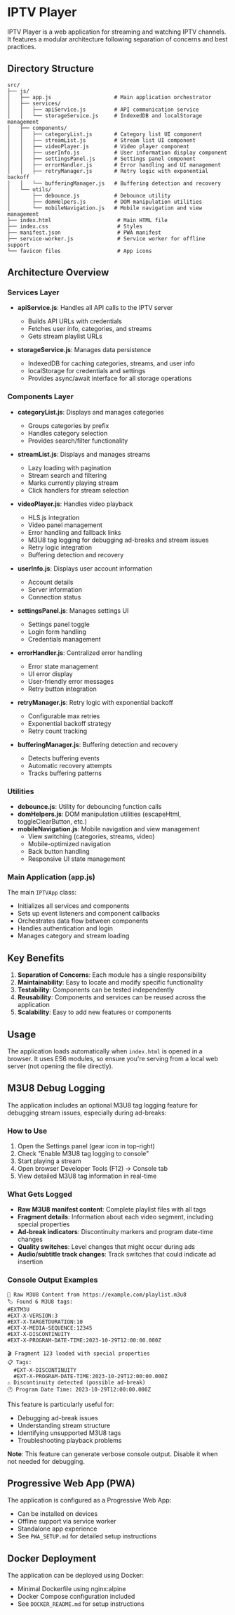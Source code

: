 # IPTV Player

IPTV Player is a web application for streaming and watching IPTV channels. It features a modular architecture following separation of concerns and best practices.

## Directory Structure

```
src/
├── js/
│   ├── app.js                    # Main application orchestrator
│   ├── services/
│   │   ├── apiService.js         # API communication service
│   │   └── storageService.js     # IndexedDB and localStorage management
│   ├── components/
│   │   ├── categoryList.js       # Category list UI component
│   │   ├── streamList.js         # Stream list UI component
│   │   ├── videoPlayer.js        # Video player component
│   │   ├── userInfo.js           # User information display component
│   │   ├── settingsPanel.js      # Settings panel component
│   │   ├── errorHandler.js       # Error handling and UI management
│   │   ├── retryManager.js       # Retry logic with exponential backoff
│   │   └── bufferingManager.js   # Buffering detection and recovery
│   └── utils/
│       ├── debounce.js           # Debounce utility
│       ├── domHelpers.js         # DOM manipulation utilities
│       └── mobileNavigation.js   # Mobile navigation and view management
├── index.html                     # Main HTML file
├── index.css                      # Styles
├── manifest.json                  # PWA manifest
├── service-worker.js              # Service worker for offline support
└── favicon files                  # App icons
```

## Architecture Overview

### Services Layer
- **apiService.js**: Handles all API calls to the IPTV server
  - Builds API URLs with credentials
  - Fetches user info, categories, and streams
  - Gets stream playlist URLs
  
- **storageService.js**: Manages data persistence
  - IndexedDB for caching categories, streams, and user info
  - localStorage for credentials and settings
  - Provides async/await interface for all storage operations

### Components Layer
- **categoryList.js**: Displays and manages categories
  - Groups categories by prefix
  - Handles category selection
  - Provides search/filter functionality
  
- **streamList.js**: Displays and manages streams
  - Lazy loading with pagination
  - Stream search and filtering
  - Marks currently playing stream
  - Click handlers for stream selection
  
- **videoPlayer.js**: Handles video playback
  - HLS.js integration
  - Video panel management
  - Error handling and fallback links
  - M3U8 tag logging for debugging ad-breaks and stream issues
  - Retry logic integration
  - Buffering detection and recovery
  
- **userInfo.js**: Displays user account information
  - Account details
  - Server information
  - Connection status
  
- **settingsPanel.js**: Manages settings UI
  - Settings panel toggle
  - Login form handling
  - Credentials management
  
- **errorHandler.js**: Centralized error handling
  - Error state management
  - UI error display
  - User-friendly error messages
  - Retry button integration
  
- **retryManager.js**: Retry logic with exponential backoff
  - Configurable max retries
  - Exponential backoff strategy
  - Retry count tracking
  
- **bufferingManager.js**: Buffering detection and recovery
  - Detects buffering events
  - Automatic recovery attempts
  - Tracks buffering patterns

### Utilities
- **debounce.js**: Utility for debouncing function calls
- **domHelpers.js**: DOM manipulation utilities (escapeHtml, toggleClearButton, etc.)
- **mobileNavigation.js**: Mobile navigation and view management
  - View switching (categories, streams, video)
  - Mobile-optimized navigation
  - Back button handling
  - Responsive UI state management

### Main Application (app.js)
The main `IPTVApp` class:
- Initializes all services and components
- Sets up event listeners and component callbacks
- Orchestrates data flow between components
- Handles authentication and login
- Manages category and stream loading

## Key Benefits

1. **Separation of Concerns**: Each module has a single responsibility
2. **Maintainability**: Easy to locate and modify specific functionality
3. **Testability**: Components can be tested independently
4. **Reusability**: Components and services can be reused across the application
5. **Scalability**: Easy to add new features or components

## Usage

The application loads automatically when `index.html` is opened in a browser. It uses ES6 modules, so ensure you're serving from a local web server (not opening the file directly).

## M3U8 Debug Logging

The application includes an optional M3U8 tag logging feature for debugging stream issues, especially during ad-breaks:

### How to Use
1. Open the Settings panel (gear icon in top-right)
2. Check "Enable M3U8 tag logging to console"
3. Start playing a stream
4. Open browser Developer Tools (F12) → Console tab
5. View detailed M3U8 tag information in real-time

### What Gets Logged
- **Raw M3U8 manifest content**: Complete playlist files with all tags
- **Fragment details**: Information about each video segment, including special properties
- **Ad-break indicators**: Discontinuity markers and program date-time changes
- **Quality switches**: Level changes that might occur during ads
- **Audio/subtitle track changes**: Track switches that could indicate ad insertion

### Console Output Examples
```
📄 Raw M3U8 Content from https://example.com/playlist.m3u8
🏷️ Found 6 M3U8 tags:
#EXTM3U
#EXT-X-VERSION:3
#EXT-X-TARGETDURATION:10
#EXT-X-MEDIA-SEQUENCE:12345
#EXT-X-DISCONTINUITY
#EXT-X-PROGRAM-DATE-TIME:2023-10-29T12:00:00.000Z

🎬 Fragment 123 loaded with special properties
📋 Tags:
  #EXT-X-DISCONTINUITY
  #EXT-X-PROGRAM-DATE-TIME:2023-10-29T12:00:00.000Z
⚠️ Discontinuity detected (possible ad-break)
🕐 Program Date Time: 2023-10-29T12:00:00.000Z
```

This feature is particularly useful for:
- Debugging ad-break issues
- Understanding stream structure
- Identifying unsupported M3U8 tags
- Troubleshooting playback problems

**Note**: This feature can generate verbose console output. Disable it when not needed for debugging.

## Progressive Web App (PWA)

The application is configured as a Progressive Web App:
- Can be installed on devices
- Offline support via service worker
- Standalone app experience
- See `PWA_SETUP.md` for detailed setup instructions

## Docker Deployment

The application can be deployed using Docker:
- Minimal Dockerfile using nginx:alpine
- Docker Compose configuration included
- See `DOCKER_README.md` for setup instructions


